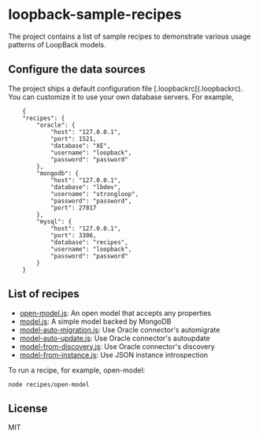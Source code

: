 # loopback-sample-recipes

The project contains a list of sample recipes to demonstrate various usage patterns of LoopBack models.

## Configure the data sources

The project ships a default configuration file [.loopbackrc[(.loopbackrc). You can customize it to use your own
database servers. For example,

        {
        "recipes": {
            "oracle": {
                "host": "127.0.0.1",
                "port": 1521,
                "database": "XE",
                "username": "loopback",
                "password": "password"
            },
            "mongodb": {
                "host": "127.0.0.1",
                "database": "lbdev",
                "username": "strongloop",
                "password": "password",
                "port": 27017
            },
            "mysql": {
                "host": "127.0.0.1",
                "port": 3306,
                "database": "recipes",
                "username": "loopback",
                "password": "password"
            }
        }

## List of recipes

- [open-model.js](recipes/open-model.js): An open model that accepts any properties
- [model.js](recipes/model.js): A simple model backed by MongoDB
- [model-auto-migration.js](recipes/model-auto-migration.js): Use Oracle connector's automigrate
- [model-auto-update.js](recipes/model-auto-update.js): Use Oracle connector's autoupdate
- [model-from-discovery.js](recipes/model-from-discovery.js): Use Oracle connector's discovery
- [model-from-instance.js](recipes/model-from-instance.js): Use JSON instance introspection

To run a recipe, for example, open-model:

    node recipes/open-model

## License
MIT




